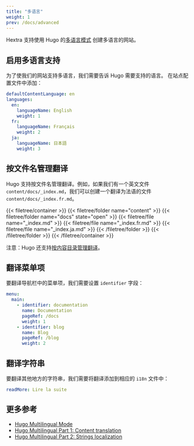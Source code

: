 ```yaml
---
title: "多语言"
weight: 1
prev: /docs/advanced
---
```


Hextra 支持使用 Hugo 的[多语言模式](https://gohugo.io/content-management/multilingual/) 创建多语言的网站。

<!--more-->

## 启用多语言支持

为了使我们的网站支持多语言，我们需要告诉 Hugo 需要支持的语言。 在站点配置文件中添加：

```yaml {filename="hugo.yaml"}
defaultContentLanguage: en
languages:
  en:
    languageName: English
    weight: 1
  fr:
    languageName: Français
    weight: 2
  ja:
    languageName: 日本語
    weight: 3
```

## 按文件名管理翻译

Hugo 支持按文件名管理翻译。例如，如果我们有一个英文文件 `content/docs/_index.md`，我们可以创建一个翻译为法语的文件 `content/docs/_index.fr.md`。

{{< filetree/container >}}
  {{< filetree/folder name="content" >}}
    {{< filetree/folder name="docs" state="open" >}}
      {{< filetree/file name="_index.md" >}}
      {{< filetree/file name="_index.fr.md" >}}
      {{< filetree/file name="_index.ja.md" >}}
    {{< /filetree/folder >}}
  {{< /filetree/folder >}}
{{< /filetree/container >}}

注意：Hugo 还支持[按内容目录管理翻译](https://gohugo.io/content-management/multilingual/#translation-by-content-directory)。

## 翻译菜单项

要翻译导航栏中的菜单项，我们需要设置 `identifier` 字段：

```yaml {filename="hugo.yaml"}
menu:
  main:
    - identifier: documentation
      name: Documentation
      pageRef: /docs
      weight: 1
    - identifier: blog
      name: Blog
      pageRef: /blog
      weight: 2
```

## 翻译字符串

要翻译其他地方的字符串，我们需要将翻译添加到相应的 `i18n` 文件中：

```yaml {filename="i18n/fr.yaml"}
readMore: Lire la suite
```

## 更多参考

- [Hugo Multilingual Mode](https://gohugo.io/content-management/multilingual/)
- [Hugo Multilingual Part 1: Content translation](https://www.regisphilibert.com/blog/2018/08/hugo-multilingual-part-1-managing-content-translation/)
- [Hugo Multilingual Part 2: Strings localization](https://www.regisphilibert.com/blog/2018/08/hugo-multilingual-part-2-i18n-string-localization/)
